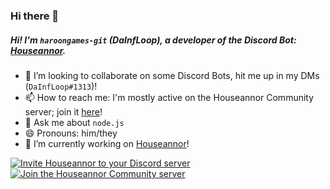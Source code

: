 <h3>Hi there 👋</h3>

<h5>Hi! I'm <code>haroongames-git</code> (DaInfLoop), a developer of the Discord Bot: <a href="https://top.gg/bot/621597193383575552">Houseannor</a>.</h5>

- 👯 I’m looking to collaborate on some Discord Bots, hit me up in my DMs (`DaInfLoop#1313`)!
- 📫 How to reach me: I'm mostly active on the Houseannor Community server; join it [here](https://discord.gg/SmN9Kkf)!
- 💬 Ask me about `node.js`
- 😄 Pronouns: him/they
- 🔭 I’m currently working on [Houseannor](https://top.gg/bot/621597193383575552)!

<a href="https://top.gg/bot/621597193383575552"><img alt="Invite Houseannor to your Discord server" src="https://discordbots.org/api/widget/621597193383575552.svg?cache=off"/></a>          
<a href="https://discord.gg/SmN9Kkf"><img alt="Join the Houseannor Community server" src="https://discord.com/api/guilds/705748846248067132/widget.png?style=banner4?cache=off"/></a>

<!--
**haroongames-git/haroongames-git** is a ✨ _special_ ✨ repository because its `README.md` (this file) appears on your GitHub profile.

Here are some ideas to get you started:

- 🔭 I’m currently working on ...
- 🌱 I’m currently learning ...
- 👯 I’m looking to collaborate on ...
- 🤔 I’m looking for help with ...
- 💬 Ask me about ...
- 📫 How to reach me: ...
- 😄 Pronouns: ...
- ⚡ Fun fact: ...
-->
